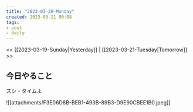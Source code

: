 ```yaml
---
title: "2023-03-20-Monday"
created: 2023-03-21 00:08
tags:
- post
- daily
---
```


<< [[2023-03-19-Sunday|Yesterday]] | [[2023-03-21-Tuesday|Tomorrow]] >>

## 今日やること

スシ・タイムよ

![[attachments/F3E06D8B-BEB1-493B-89B3-D9E90CBEE1B0.jpeg]]